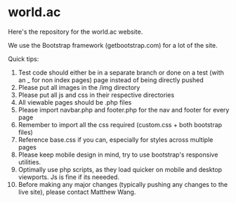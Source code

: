 # world.ac
Here's the repository for the world.ac website.

We use the Bootstrap framework (getbootstrap.com) for a lot of the site. 

Quick tips:
1. Test code should either be in a separate branch or done on a test (with an _ for non index pages) page instead of being directly pushed
2. Please put all images in the /img directory
3. Please put all js and css in their respective directories
4. All viewable pages should be .php files
5. Please import navbar.php and footer.php for the nav and footer for every page
6. Remember to import all the css required (custom.css + both bootstrap files) 
7. Reference base.css if you can, especially for styles across multiple pages
8. Please keep mobile design in mind, try to use bootstrap's responsive utilities. 
9. Optimally use php scripts, as they load quicker on mobile and desktop viewports. Js is fine if its neeeded.
10. Before making any major changes (typically pushing any changes to the live site), please contact Matthew Wang.
